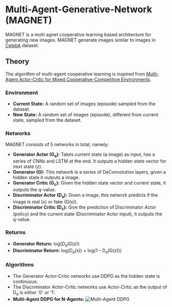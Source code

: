 # Multi-Agent-Generative-Network (MAGNET)
MAGNET is a multi agnet cooperative learning based architecture for generating new images. MAGNET generate images similar to images in [CelebA](https://mmlab.ie.cuhk.edu.hk/projects/CelebA.html) dataset.

## Theory
The algorithm of multi-agent cooperative learning is inspired from [Multi-Agent Actor-Critic for Mixed Cooperative-Competitive Environments](https://arxiv.org/abs/1706.02275). 

### Environment
* **Current State:**
A random set of images (episode) sampled from the dataset.
* **New State:**
A random set of images (episode), different from current state, sampled from the dataset.

### Networks
MAGNET consists of 5 networks in total, namely:
* **Generator Actor (G<sub>a</sub>):**
Takes current state (a image) as input, has a series of CNNs and LSTM at the end. It outputs a hidden state vector for next state (z).
* **Generator (G):**
This network is a series of DeConvolution layers, given a hidden state it outputs a image.
* **Generator Critic (G<sub>c</sub>):**
Given the hidden state vector and current state, it outputs the q-value.
* **Discriminator Actor (D<sub>a</sub>):**
Given a image, this network predicts if the image is real (x) or fake (G(x)).
* **Discriminator Critic (D<sub>c</sub>):**
Give the prediction of Discriminator Actor (policy) and the current state (Discriminator Actor input), it outputs the q-value.

### Returns
* **Generator Return:**
log(D<sub>a</sub>(G(z))
* **Discriminator Return:**
log(D<sub>a</sub>(x)) + log(1 – D<sub>a</sub>(G(z)))

### Algorithms
* The Generator Actor-Critic networks use DDPG as the hidden state is continuous.
* The Discriminator Actor-Critic networks use Actor-Critic as the output of D<sub>a</sub> is either '0' or '1'.
* **Multi-Agent DDPG for N-Agents:**
![Multi-Agent DDPG]('MADDPG.png')
